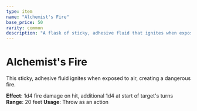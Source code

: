 ```yaml
---
type: item
name: "Alchemist's Fire"
base_price: 50
rarity: common
description: "A flask of sticky, adhesive fluid that ignites when exposed to air"
---
```


# Alchemist's Fire

This sticky, adhesive fluid ignites when exposed to air, creating a dangerous fire.

**Effect**: 1d4 fire damage on hit, additional 1d4 at start of target's turns
**Range**: 20 feet
**Usage**: Throw as an action

